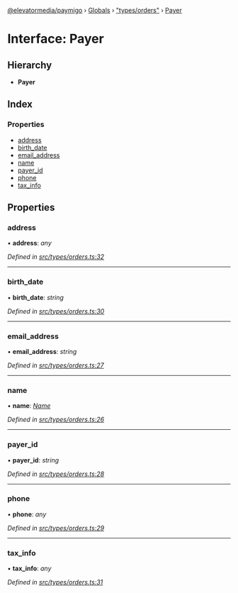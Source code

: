 [@elevatormedia/paymigo](../README.md) › [Globals](../globals.md) › ["types/orders"](../modules/_types_orders_.md) › [Payer](_types_orders_.payer.md)

# Interface: Payer

## Hierarchy

-   **Payer**

## Index

### Properties

-   [address](_types_orders_.payer.md#address)
-   [birth_date](_types_orders_.payer.md#birth_date)
-   [email_address](_types_orders_.payer.md#email_address)
-   [name](_types_orders_.payer.md#name)
-   [payer_id](_types_orders_.payer.md#payer_id)
-   [phone](_types_orders_.payer.md#phone)
-   [tax_info](_types_orders_.payer.md#tax_info)

## Properties

### address

• **address**: _any_

_Defined in [src/types/orders.ts:32](https://github.com/ELEVATORmedia/paymigo/blob/846a5f9/src/types/orders.ts#L32)_

---

### birth_date

• **birth_date**: _string_

_Defined in [src/types/orders.ts:30](https://github.com/ELEVATORmedia/paymigo/blob/846a5f9/src/types/orders.ts#L30)_

---

### email_address

• **email_address**: _string_

_Defined in [src/types/orders.ts:27](https://github.com/ELEVATORmedia/paymigo/blob/846a5f9/src/types/orders.ts#L27)_

---

### name

• **name**: _[Name](_types_orders_.name.md)_

_Defined in [src/types/orders.ts:26](https://github.com/ELEVATORmedia/paymigo/blob/846a5f9/src/types/orders.ts#L26)_

---

### payer_id

• **payer_id**: _string_

_Defined in [src/types/orders.ts:28](https://github.com/ELEVATORmedia/paymigo/blob/846a5f9/src/types/orders.ts#L28)_

---

### phone

• **phone**: _any_

_Defined in [src/types/orders.ts:29](https://github.com/ELEVATORmedia/paymigo/blob/846a5f9/src/types/orders.ts#L29)_

---

### tax_info

• **tax_info**: _any_

_Defined in [src/types/orders.ts:31](https://github.com/ELEVATORmedia/paymigo/blob/846a5f9/src/types/orders.ts#L31)_
